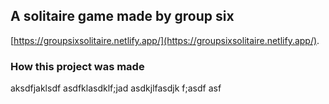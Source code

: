 ## A solitaire game made by group six

[https://groupsixsolitaire.netlify.app/](https://groupsixsolitaire.netlify.app/).

### How this project was made

aksdfjaklsdf asdfklasdklf;jad asdkjlfasdjk f;asdf asf
